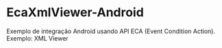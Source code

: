 EcaXmlViewer-Android
====================

Exemplo de integração Android usando API ECA (Event Condition Action). Exemplo: XML Viewer
